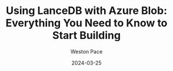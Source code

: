 ---
title: "Using LanceDB with Azure Blob: Everything You Need to Know to Start Building"
date: 2024-03-25
draft: false
featured: false
image: /assets/blog/using-lancedb-with-azure-blob-everything-you-need-to-know-to-start-building/using-lancedb-with-azure-blob-everything-you-need-to-know-to-start-building.png
description: "Explore using LanceDB with Azure Blob: everything you need to know to start building with practical insights and expert guidance from the LanceDB team."
author: Weston Pace
--- 